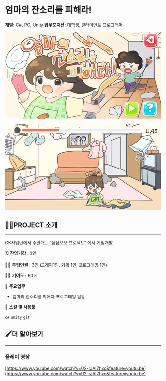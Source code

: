 # 엄마의 잔소리를 피해라!

**개발:** C#, PC, Unity
**업무포지션:** 대학생, 클라이언트 프로그래머

![Untitled](ReadMe/Untitled.png)

![Untitled](ReadMe/Untitled%201.png)

## 👩‍🏫PROJECT 소개

---

CK사업단에서 주관하는 “삼삼오오 프로젝트” 에서 게임개발

🗓️ **작업기간** : 2일

👨‍💻 **투입인원** : 3인 (그래픽1인, 기획 1인, 프로그래밍 1인)

🙋‍♀️ **기여도 :** 60% 

📒 **주요업무** 

- 엄마의 잔소리를 피해라 프로그래밍 담당

🌱 **스킬 및 사용툴**

 `c#` `unity` `git` 

## 🖌️더 알아보기

---

### 플레이 영상

[https://www.youtube.com/watch?v=U2-rJAl7hxc&feature=youtu.be](https://www.youtube.com/watch?v=U2-rJAl7hxc&feature=youtu.be)
